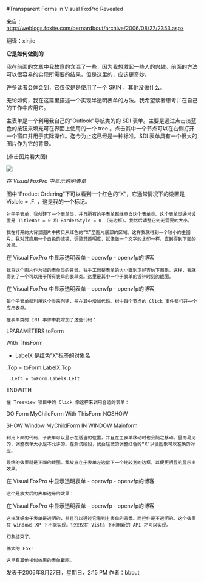 #Transparent Forms in Visual FoxPro Revealed

来自：http://weblogs.foxite.com/bernardbout/archive/2006/08/27/2353.aspx

翻译：xinjie

**它是如何做到的**

我在前面的文章中我故意的含混了一些，因为我想激起一些人的兴趣。前面的方法可以很容易的实现所需要的结果，但是这里的，应该更奇妙。

许多读者会体会到，它仅仅是是使用了一个 SKIN ，其他没做什么。

无论如何，我在这篇里描述一个实现半透明表单的方法。我希望读者思考并在自己的工作中应用它。

主表单是一个利用我自己的“Outlook”导航类的的 SDI 表单。主要是通过点击淡蓝色的按钮来填充可在界面上使用的一个 tree 。点击其中一个节点可以在右侧打开一个窗口并用于实际操作。迄今为止这已经是一种标准。SDI 表单具有一个很大的图片作为它的背景。

(点击图片看大图)

<img src="../../Picture/form4.png">

_在 Visual FoxPro 中显示透明表单_

图中“Product Ordering”下可以看到一个红色的“X”，它通常情况下的设置是 Visible = .F. ，这是我的一个标记。

    对于子表单，我创建了一个表单类，并且所有的子表单都继承自这个表单类。这个表单类通常设置是 TitleBar = 0 和 BorderStyle = 0 （无边框）。我然后调整它到无需要的大小。

    我在打开的大背景图片中拷贝从红色的“X”至图片底部的区域。这样我就得到一个较小的主图片。我对其应用一个白色的滤镜，调整其透明度，就像做一个文字的水印一样。直到得到下面的效果。

在 Visual FoxPro 中显示透明表单 - openvfp - openvfp的博客

    我将这个图片作为我的表单类的背景。我手工调整表单的大小直到正好容纳下图象。这样，我就得到了一个可以用于所有表单的表单类。这里是其中一个子表单的设计时刻的截图。

在 Visual FoxPro 中显示透明表单 - openvfp - openvfp的博客

    每个子表单都利用这个类来创建，并在其中增加代码。树中每个节点的 Click 事件都打开一个应用表单。

    在表单类的 INI 事件中我增加了这些代码：

LPARAMETERS toForm

With ThisForm

* LabelX 是红色“X”标签的对象名

.Top = toForm.LabelX.Top

     .Left = toForm.LabelX.Left

ENDWITH

    在 Treeview 项目中的 Click 像这样来调用合适的表单：

DO Form MyChildForm With ThisForm NOSHOW

SHOW Window MyChildForm IN WINDOW Mainform

    利用上面的代码，子表单可以显示在适当的位置，并且在主表单移动时也会随之移动。显而易见的，调整表单大小是不允许的。在测试阶段，我会轻微的调整红色的“X”以便图象可以准确的对应。

    最终的效果就是下面的截图。我故意在子表单左边留下一个比较宽的边框，以便更明显的显示出效果。

在 Visual FoxPro 中显示透明表单 - openvfp - openvfp的博客

    这个是放大后的表单边缘的效果：

在 Visual FoxPro 中显示透明表单 - openvfp - openvfp的博客

    这样就好象子表单是透明的，并且可以通过它看到主表单的背景。而控件是不透明的。这个效果在 windows XP 下不能实现。它仅仅在 Vista 下利用新的 API 才可以实现。

    幻象结束了。

    伟大的 Fox！

    这里有其他相似效果的表单截图。

发表于2006年8月27日，星期日，2:15 PM
作者：bbout
